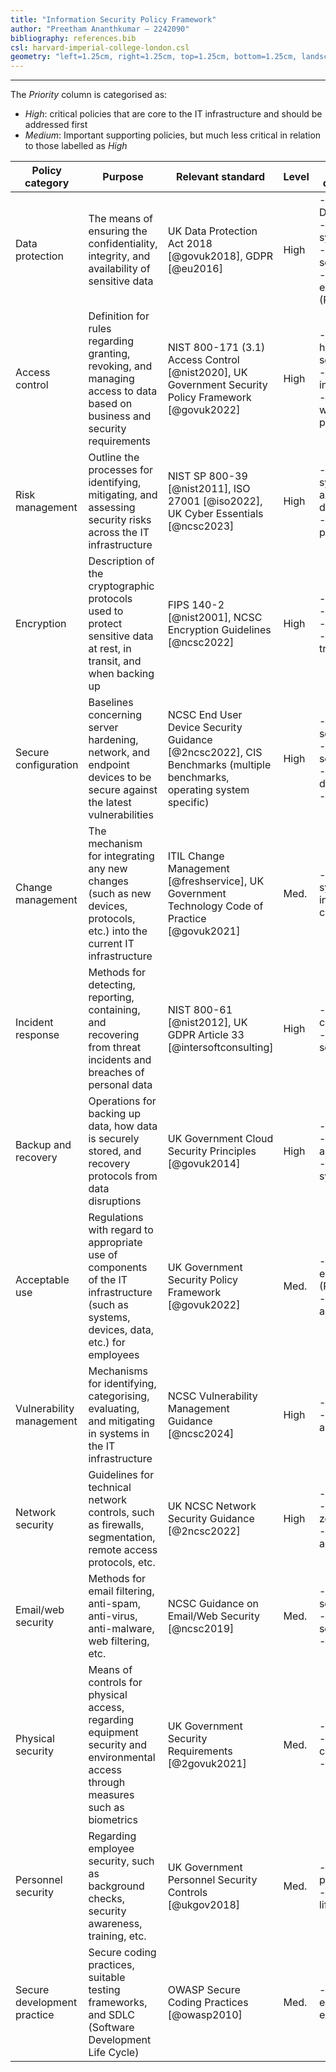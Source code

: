 ```yaml
---
title: "Information Security Policy Framework"
author: "Preetham Ananthkumar – 2242090"
bibliography: references.bib
csl: harvard-imperial-college-london.csl
geometry: "left=1.25cm, right=1.25cm, top=1.25cm, bottom=1.25cm, landscape"
---
```


---

The $Priority$ column is categorised as:

- $High$: critical policies that are core to the IT infrastructure and should be addressed first
- $Medium$: Important supporting policies, but much less critical in relation to those labelled as $High$

| Policy category             | Purpose                                                                                                                                | Relevant standard                                                                                                    | Level | Applicable components                                                                               |
| --------------------------- | -------------------------------------------------------------------------------------------------------------------------------------- | -------------------------------------------------------------------------------------------------------------------- | ----- | --------------------------------------------------------------------------------------------------- |
| Data protection             | The means of ensuring the confidentiality, integrity, and availability of sensitive data                                               | UK Data Protection Act 2018 [@govuk2018], GDPR [@eu2016]                                                             | High  | - Active Directory <br> - ERP systems <br> - Email/file servers <br> - All endpoints (PCs/Laptops)  |
| Access control              | Definition for rules regarding granting, revoking, and managing access to data based on business and security requirements             | NIST 800-171 (3.1) Access Control [@nist2020], UK Government Security Policy Framework [@govuk2022]                  | High  | - Systems handling sensitive data <br> - Backup infrastructure <br> - Data flows with third-parties |
| Risk management             | Outline the processes for identifying, mitigating, and assessing security risks across the IT infrastructure                           | NIST SP 800-39 [@nist2011], ISO 27001 [@iso2022], UK Cyber Essentials [@ncsc2023]                                    | High  | - All IT systems, applications, data assets <br> - Business processes                               |
| Encryption                  | Description of the cryptographic protocols used to protect sensitive data at rest, in transit, and when backing up                     | FIPS 140-2 [@nist2001], NCSC Encryption Guidelines [@ncsc2022]                                                       | High  | - Servers <br> - Endpoints <br> - Backups <br> - Data transfers                                     |
| Secure configuration        | Baselines concerning server hardening, network, and endpoint devices to be secure against the latest vulnerabilities                   | NCSC End User Device Security Guidance [@2ncsc2022], CIS Benchmarks (multiple benchmarks, operating system specific) | High  | - Windows servers <br> - Linux Web servers <br> - Network devices <br> - Endpoints                  |
| Change management           | The mechanism for integrating any new changes (such as new devices, protocols, etc.) into the current IT infrastructure                | ITIL Change Management [@freshservice], UK Government Technology Code of Practice [@govuk2021]                       | Med.  | - All IT systems and infrastructure changes                                                         |
| Incident response           | Methods for detecting, reporting, containing, and recovering from threat incidents and breaches of personal data                       | NIST 800-61 [@nist2012], UK GDPR Article 33 [@intersoftconsulting]                                                   | High  | - All IT components <br> - Physical security                                                        |
| Backup and recovery         | Operations for backing up data, how data is securely stored, and recovery protocols from data disruptions                              | UK Government Cloud Security Principles [@govuk2014]                                                                 | High  | - Servers <br> - Critical applications <br> - Backup systems                                        |
| Acceptable use              | Regulations with regard to appropriate use of components of the IT infrastructure (such as systems, devices, data, etc.) for employees | UK Government Security Policy Framework [@govuk2022]                                                                 | Med.  | - All endpoints (PCs/Laptops) <br> - Remote access                                                  |
| Vulnerability management    | Mechanisms for identifying, categorising, evaluating, and mitigating in systems in the IT infrastructure                               | NCSC Vulnerability Management Guidance [@ncsc2024]                                                                   | High  | - All IT assets <br> - Web applications                                                             |
| Network security            | Guidelines for technical network controls, such as firewalls, segmentation, remote access protocols, etc.                              | UK NCSC Network Security Guidance [@2ncsc2022]                                                                       | High  | - Firewalls <br> - Network zones <br> - Remote access                                               |
| Email/web security          | Methods for email filtering, anti-spam, anti-virus, anti-malware, web filtering, etc.                                                  | NCSC Guidance on Email/Web Security [@ncsc2019]                                                                      | Med.  | - Email servers <br> - Web servers <br> - Endpoints                                                 |
| Physical security           | Means of controls for physical access, regarding equipment security and environmental access through measures such as biometrics       | UK Government Security Requirements [@2govuk2021]                                                                    | Med.  | - Facilities <br> - Data centers <br> - Equipment                                                   |
| Personnel security          | Regarding employee security, such as background checks, security awareness, training, etc.                                             | UK Government Personnel Security Controls [@ukgov2018]                                                               | Med.  | - HR processes <br> - Employee lifecycle                                                            |
| Secure development practice | Secure coding practices, suitable testing frameworks, and SDLC (Software Development Life Cycle)                                       | OWASP Secure Coding Practices [@owasp2010]                                                                           | Med.  | - R&D engineering environment                                                                       |
